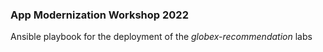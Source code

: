 ### App Modernization Workshop 2022

Ansible playbook for the deployment of the _globex-recommendation_ labs